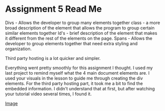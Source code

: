 # Assignment 5 Read Me
Divs - Allows the developer to group many elements together
class - a more broad description of the element that allows the program to group certain similar elements together
Id's - brief description of the element that makes it different from the rest of the elements on the page.
Spans - Allows the developer to group elements together that need extra styling and organization.

Third party hosting is a lot quicker and simpler.

Everything went pretty smoothly for this assignment I thought. I used my last project to remind myself what the 4 main document elements are. I used your visuals in the lesson to guide me through creating the div elements. For the third party hosting part, it took me a bit to find the embedded information. I didn't understand that at first, but after watching your tutorial video several times, I found it.

[Image](./desktopimage) 
